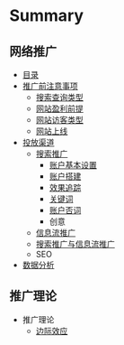 # Summary

## 网络推广

* [目录](README.md)
* [推广前注意事项](tui-guang-qian-zhu-yi-shi-xiang.md)
  * [搜索查询类型](tui-guang-qian-zhu-yi-shi-xiang/11sou-suo-cha-xun-lei-xing.md)
  * [网站盈利前提](tui-guang-qian-zhu-yi-shi-xiang/12wang-zhan-ying-li-qian-ti.md)
  * [网站访客类型](tui-guang-qian-zhu-yi-shi-xiang/13que-ren-wang-zhan-fang-ke.md)
  * [网站上线](tui-guang-qian-zhu-yi-shi-xiang/14wang-zhan-shang-xian.md)
* [投放渠道](tou-fang-qu-dao.md)
  * [搜索推广](tou-fang-qu-dao/sou-suo-tui-guang.md)
    * [账户基本设置](tou-fang-qu-dao/sou-suo-tui-guang/zhang-hu-she-zhi.md)
    * [账户搭建](tou-fang-qu-dao/sou-suo-tui-guang/zhang-hu-da-jian.md)
    * [效果追踪](tou-fang-qu-dao/sou-suo-tui-guang/xiao-guo-zhui-zong.md)
    * [关键词](tou-fang-qu-dao/sou-suo-tui-guang/guan-jian-ci.md)
    * [账户否词](tou-fang-qu-dao/sou-suo-tui-guang/zhang-hu-fou-ci.md)
    * 创意
  * [信息流推广](tou-fang-qu-dao/22xin-xi-liu-tui-guang.md)
  * [搜索推广与信息流推广](tou-fang-qu-dao/sou-suo-tui-guang-yu-xin-xi-liu-tui-guang-qu-bie.md)
  * SEO
* [数据分析](shu-ju-fen-xi.md)

## 推广理论

* 推广理论
  * [边际效应](tui-guang-li-lun/bian-ji-xiao-ying.md)

